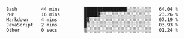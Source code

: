 <!--START_SECTION:waka-->

```text
Bash         44 mins         ████████████████░░░░░░░░░   64.04 %
PHP          16 mins         █████▓░░░░░░░░░░░░░░░░░░░   23.26 %
Markdown     4 mins          █▓░░░░░░░░░░░░░░░░░░░░░░░   07.19 %
JavaScript   2 mins          █░░░░░░░░░░░░░░░░░░░░░░░░   03.93 %
Other        0 secs          ▒░░░░░░░░░░░░░░░░░░░░░░░░   01.24 %
```

<!--END_SECTION:waka-->
